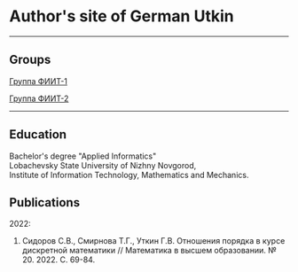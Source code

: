 # Author's site of German Utkin

---

## Groups
<!--
[Hello world](/sample_page)
-->
<!--
<img src="images/dummy_thumbnail.jpg?raw=true"/>
-->
[Группа ФИИТ-1](/Groups/FIIT-1/alg_complexity.md)

[Группа ФИИТ-2](/Groups/FIIT-2/alg_complexity.md)

---
<!--
## GitHub

- [Project 1. repositories](https://github.com/)

---
-->
## Education

Bachelor's degree "Applied Informatics"  
Lobachevsky State University of Nizhny Novgorod,  
Institute of Information Technology, Mathematics and Mechanics.

## Publications

2022:

1. Сидоров С.В., Смирнова Т.Г., Уткин Г.В. Отношения порядка в курсе дискретной математики // Математика в высшем образовании. № 20. 2022. С. 69-84.

<!-- Remove above link if you don't want to attibute -->
